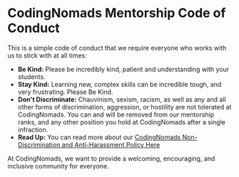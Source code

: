 # CodingNomads Mentorship Code of Conduct

This is a simple code of conduct that we require everyone who works with us to stick with at all times:

- **Be Kind:** Please be incredibly kind, patient and understanding with your students.
- **Stay Kind:** Learning new, complex skills can be incredible tough, and very frustrating. Please Be Kind.
- **Don't Discriminate:** Chauvinism, sexism, racism, as well as any and all other forms of discrimination, aggression, or hostility are not tolerated at CodingNomads. You can and will be removed from our mentorship ranks, and any other position you hold at CodingNomads after a single infraction.
- **Read Up:** You can read more about our [CodingNomads Non-Discrimination and Anti-Harassment Policy Here](https://github.com/CodingNomads/Non_Discrimination_and_Anti_Harassment_Policy)

At CodingNomads, we want to provide a welcoming, encouraging, and inclusive community for everyone.
